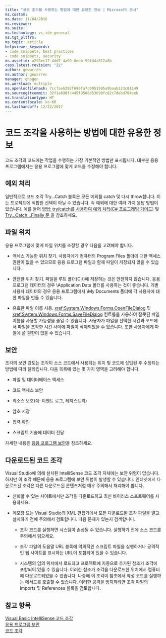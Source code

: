 ```yaml
---
title: "코드 조각을 사용하는 방법에 대한 유용한 정보 | Microsoft 문서"
ms.custom: 
ms.date: 11/04/2016
ms.reviewer: 
ms.suite: 
ms.technology: vs-ide-general
ms.tgt_pltfrm: 
ms.topic: article
helpviewer_keywords:
- code snippets, best practices
- code snippets, security
ms.assetid: a293ec17-4dd7-4a99-8eeb-99f44a822a8b
caps.latest.revision: "22"
author: gewarren
ms.author: gewarren
manager: ghogen
ms.workload: multiple
ms.openlocfilehash: 7ccfae6292f696fa7c0951595a9baab123c81149
ms.sourcegitcommit: 32f1a690fc445f9586d53698fc82c7debd784eeb
ms.translationtype: HT
ms.contentlocale: ko-KR
ms.lasthandoff: 12/22/2017
---
```

# <a name="best-practices-for-using-code-snippets"></a>코드 조각을 사용하는 방법에 대한 유용한 정보
코드 조각의 코드에는 작업을 수행하는 가장 기본적인 방법만 표시됩니다. 대부분 응용 프로그램에서는 응용 프로그램에 맞게 코드를 수정해야 합니다.  
  
## <a name="handling-exceptions"></a>예외 처리  
 일반적으로 코드 조각 Try...Catch 블록은 모든 예외를 catch 및 다시 throw합니다. 이는 프로젝트에 적합한 선택이 아닐 수 있습니다. 각 예외에 대한 여러 가지 응답 방법이 있습니다. 예를 들어 [방법: try/catch를 사용하여 예외 처리(C# 프로그래밍 가이드)](/dotnet/csharp/programming-guide/exceptions/how-to-handle-an-exception-using-try-catch) 및 [Try...Catch...Finally 문 ](/dotnet/visual-basic/language-reference/statements/try-catch-finally-statement)을 참조하세요.  
  
## <a name="file-locations"></a>파일 위치  
 응용 프로그램에 맞게 파일 위치를 조정할 경우 다음을 고려해야 합니다.  
  
-   액세스 가능한 위치 찾기. 사용자에게 컴퓨터의 Program Files 폴더에 대한 액세스 권한이 없을 수 있으므로 응용 프로그램 파일과 함께 파일이 저장되지 않을 수 있습니다.  
  
-   안전한 위치 찾기. 파일을 루트 폴더(C:\\)에 저장하는 것은 안전하지 않습니다. 응용 프로그램 데이터의 경우 \Application Data 폴더를 사용하는 것이 좋습니다. 개별 사용자 데이터의 경우 응용 프로그램에서 \My Documents 폴더에 각 사용자에 대한 파일을 만들 수 있습니다.  
  
-   유효한 파일 이름 사용. <xref:System.Windows.Forms.OpenFileDialog> 및 <xref:System.Windows.Forms.SaveFileDialog> 컨트롤을 사용하여 잘못된 파일 이름을 사용할 가능성을 줄일 수 있습니다. 사용자가 파일을 선택한 시간과 코드에서 파일을 조작한 시간 사이에 파일이 삭제되었을 수 있습니다. 또한 사용자에게 파일에 쓸 권한이 없을 수 있습니다.  
  
## <a name="security"></a>보안  
 조각의 보안 강도는 조각이 소스 코드에서 사용되는 위치 및 코드에 삽입된 후 수정되는 방법에 따라 달라집니다. 다음 목록에 있는 몇 가지 영역을 고려해야 합니다.  
  
-   파일 및 데이터베이스 액세스  
  
-   코드 액세스 보안  
  
-   리소스 보호(예: 이벤트 로그, 레지스트리)  
  
-   암호 저장  
  
-   입력 확인  
  
-   스크립트 기술에 데이터 전달  
  
 자세한 내용은 [응용 프로그램 보안](../ide/securing-applications.md)을 참조하세요.  
  
## <a name="downloaded-code-snippets"></a>다운로드된 코드 조각  
 Visual Studio에 의해 설치된 IntelliSense 코드 조각 자체에는 보안 위험이 없습니다. 하지만 이 조각 때문에 응용 프로그램에 보안 위험이 발생할 수 있습니다. 인터넷에서 다운로드된 조각은 다른 다운로드된 콘텐츠처럼 매우 주의해서 처리해야 합니다.  
  
-   신뢰할 수 있는 사이트에서만 조각을 다운로드하고 최신 바이러스 소프트웨어를 사용하세요.  
  
-   메모장 또는 Visual Studio의 XML 편집기에서 모든 다운로드된 조각 파일을 열고 설치하기 전에 주의해서 검토합니다. 다음 문제가 있는지 검색합니다.  
  
    -   조각 코드를 실행하면 시스템이 손상될 수 있습니다. 실행하기 전에 소스 코드를 주의해서 읽으세요.  
  
    -   조각 파일의 도움말 URL 블록에 악의적인 스크립트 파일을 실행하거나 공격적인 웹 사이트를 표시하는 URL이 포함되어 있을 수 있습니다.  
  
    -   시스템의 임의 위치에서 로드되고 프로젝트에 자동으로 추가된 참조가 조각에 포함되어 있을 수 있습니다. 이러한 참조가 조각을 다운로드한 위치에서 컴퓨터에 다운로드되었을 수 있습니다. 나중에 이 조각이 참조에서 악성 코드를 실행하는 메서드를 호출할 수 있습니다. 이러한 공격을 방지하려면 조각 파일의 Imports 및 References 블록을 검토합니다.  
  
## <a name="see-also"></a>참고 항목  
 [Visual Basic IntelliSense 코드 조각](/dotnet/visual-basic/developing-apps/using-ide/intellisense-code-snippets)   
 [응용 프로그램 보안](../ide/securing-applications.md)   
 [코드 조각](../ide/code-snippets.md)